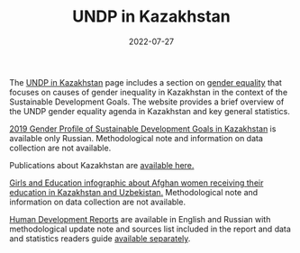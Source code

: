 ﻿---
title: "UNDP in Kazakhstan"
linkTitle: "UNDP in Kazakhstan"
contributor: ["Aizada Arystanbek"]
date: 2022-07-27
countries: ["Kazakhstan"]
category: ["INGO"]
tags: ["report", "development"]
date_start: []
date_end: []
data_type: ["overview", "qualitative", "quantitative", "reports"] 
language: ["English", "Russian", "Kazakh"]
updated: 2023-05-26
description: 
  The UN Development Programme’s activities and data on Kazakhstan.
---
The [UNDP in Kazakhstan](https://www.undp.org/kazakhstan) page includes a section on [gender equality](https://www.undp.org/kazakhstan/gender-equality-0) that focuses on causes of gender inequality in Kazakhstan in the context of the Sustainable Development Goals. The website provides a brief overview of the UNDP gender equality agenda in Kazakhstan and key general statistics. 

[2019 Gender Profile of Sustainable Development Goals in Kazakhstan](https://www.undp.org/kazakhstan/publications/gender-profile-sustainable-development-goals-kazakhstan) is available only Russian. Methodological note and information on data collection are not available.

Publications about Kazakhstan are [available here.](https://www.undp.org/kazakhstan/publications)

[Girls and Education infographic about Afghan women receiving their education in Kazakhstan and Uzbekistan.](https://www.undp.org/kazakhstan/publications/girls-and-education) Methodological note and information on data collection are not available.

[Human Development Reports](https://hdr.undp.org/reports-and-publications) are available in English and Russian with methodological update note and sources list included in the report and data and statistics readers guide [available separately](https://hdr.undp.org/reports-and-publications/2020-human-development-report/data-readers-guide). 


